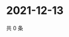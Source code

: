 # 2021-12-13

共 0 条

<!-- BEGIN WEIBO -->
<!-- 最后更新时间 Mon Dec 13 2021 19:12:41 GMT+0800 (China Standard Time) -->

<!-- END WEIBO -->

